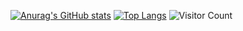 [![Anurag's GitHub stats](https://github-readme-stats.vercel.app/api?username=nik-kl&theme=radical&show_icons=true&include_all_commits=true&count_private=true&hide=issues,prs)](https://github.com/anuraghazra/github-readme-stats)
[![Top Langs](https://github-readme-stats.vercel.app/api/top-langs/?username=nik-kl&theme=radical&show_icons=tru)](https://github.com/anuraghazra/github-readme-stats)
![Visitor Count](https://profile-counter.glitch.me/nik-kl/count.svg)
